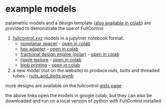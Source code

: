 # example models

parametric models and a design template ([also available in colab](https://colab.research.google.com/github/FullControlXYZ/fullcontrol/blob/master/models/colab/design_template_colab.ipynb)) are provided to demonstrate the use of FullControl 

1. [fullcontrol.xyz](https://fullcontrol.xyz) models in a jupytner notebook format:
    - [nonplanar spacer](https://fullcontrol.xyz/#/models/971ff7)  - [open in colab](https://colab.research.google.com/github/FullControlXYZ/fullcontrol/blob/master/models/colab/nonplanar_spacer_colab.ipynb)
    - [hex adapter](https://fullcontrol.xyz/#/models/ff1d4e)  - [open in colab](https://colab.research.google.com/github/FullControlXYZ/fullcontrol/blob/master/models/colab/hex_adapter_colab.ipynb)
    - [fractional design engine (polar)](https://fullcontrol.xyz/#/models/a72616)  - [open in colab](https://colab.research.google.com/github/FullControlXYZ/fullcontrol/blob/master/models/colab/fractional_design_engine_polar_colab.ipynb)
    - [ripple texture](https://fullcontrol.xyz/#/models/4a0397)  - [open in colab](https://colab.research.google.com/github/FullControlXYZ/fullcontrol/blob/master/models/colab/ripple_texture_colab.ipynb)
    - [blob printing](https://fullcontrol.xyz/#/models/800020)  - [open in colab](https://colab.research.google.com/github/FullControlXYZ/fullcontrol/blob/master/models/colab/blob_printing.ipynb)
1. a new model (not on the website) to produce nuts, bolts and threaded tubes - [nuts_and_bolts.ipynb](https://colab.research.google.com/github/FullControlXYZ/fullcontrol/blob/master/models/colab/nuts_and_bolts_colab.ipynb)

more designs are available on the fullcontrol [gists page](https://gist.github.com/fullcontrol-xyz)

the above links open the models in google colab, but they can also be downloaded and run on a local version of python with FullControl installed 